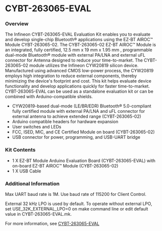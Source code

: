 # CYBT-263065-EVAL

### Overview

The Infineon CYBT-263065-EVAL Evaluation Kit enables you to evaluate and develop single-chip Bluetooth&#174; applications using the EZ-BT AIROC&#8482; Module CYBT-263065-02. The CYBT-263065-02 EZ-BT AIROC&#8482; Module is an integrated, fully certified, 12.5 mm x 19 mm x 1.95 mm , programmable dual-mode Bluetooth&#174; module with external PA/LNA and external uFL connector for Antenna designed to reduce your time-to-market. The CYBT-263065-02 module utilizes the Infineon CYW20819 silicon device. Manufactured using advanced CMOS low-power process, the CYW20819 employs high integration to reduce external components, thereby minimizing the device's footprint and cost. This kit helps evaluate device functionality and develop applications quickly for faster time-to-market.
CYBT-263065-EVAL can be used as a standalone evaluation kit or can be combined with Arduino-compatible shields.

* CYW20819-based dual-mode (LE/BR/EDR) Bluetooth&#174; 5.0-compliant fully certified module with external PA/LNA and uFL connector for external antenna to achieve extended range (CYBT-263065-02)
* Arduino compatible headers for hardware expansion
* User switches and LEDs
* FCC, ISED, MIC, and CE Certified Module on board (CYBT-263065-02)
* USB connector for power, programming, and USB-UART bridge

### Kit Contents

* 1 X EZ-BT Module Arduino Evaluation Board (CYBT-263065-EVAL) with on-board EZ-BT AIROC&#8482; Module (CYBT-263065-02)
* 1 X USB Cable

### Additional Information

Max UART baud rate is 1M. Use baud rate of 115200 for Client Control.

External 32 kHz LPO is used by default. To operate without external LPO, set USE\_32K\_EXTERNAL\_LPO=0 on
make command line or edit default value in CYBT-263065-EVAL.mk.

For more information, see [CYBT-263065-EVAL](http://www.cypress.com/CYBT-263065-EVAL)
